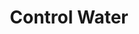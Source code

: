 ---
title: "Control Water"
index:
  - control-water
permalink: /spells/control-water/
tags:
  - Spell
  - 4th Level
  - Transmutation
  - Damage
  - Bludgeoning
available_for:
  - Cleric
  - Druid
  - Wizard
level: "4th Level"
school: "Transmutation"
range: "300 ft"
area: "100 ft"
shape: "Cube"
comp:
  - V
  - S
  - M
material: "a drop of water and a pinch of dust."
duration: "10 Minutes"
concentration: true
attack: "STR Save"
effect: "Bludgeoning"
description: |
  Until the spell ends, you control any freestanding water inside an area you choose that is a cube up to 100 feet on a side. You can choose from any of the following effects when you cast this spell. As an action on your turn, you can repeat the same effect or choose a different one.

  ***Flood.*** You cause the water level of all standing water in the area to rise by as much as 20 feet. If the area includes a shore, the flooding water spills over onto dry land.

  If you choose an area in a large body of water, you instead create a 20-foot tall wave that travels from one side of the area to the other and then crashes down. Any Huge or smaller vehicles in the wave's path are carried with it to the other side. Any Huge or smaller vehicles struck by the wave have a 25 percent chance of capsizing.

  The water level remains elevated until the spell ends or you choose a different effect. If this effect produced a wave, the wave repeats on the start of your next turn while the flood effect lasts.

  ***Part Water.*** You cause water in the area to move apart and create a trench. The trench extends across the spell's area, and the separated water forms a wall to either side. The trench remains until the spell ends or you choose a different effect. The water then slowly fills in the trench over the course of the next round until the normal water level is restored.

  ***Redirect Flow.*** You cause flowing water in the area to move in a direction you choose, even if the water has to flow over obstacles, up walls, or in other unlikely directions. The water in the area moves as you direct it, but once it moves beyond the spell's area, it resumes its flow based on the terrain conditions. The water continues to move in the direction you chose until the spell ends or you choose a different effect.

  ***Whirlpool.*** This effect requires a body of water at least 50 feet square and 25 feet deep. You cause a whirlpool to form in the center of the area. The whirlpool forms a vortex that is 5 feet wide at the base, up to 50 feet wide at the top, and 25 feet tall. Any creature or object in the water and within 25 feet of the vortex is pulled 10 feet toward it. A creature can swim away from the vortex by making a Strength (Athletics) check against your spell save DC.

  When a creature enters the vortex for the first time on a turn or starts its turn there, it must make a strength saving throw. On a failed save, the creature takes 2d8 bludgeoning damage and is caught in the vortex until the spell ends. On a successful save, the creature takes half damage, and isn't caught in the vortex. A creature caught in the vortex can use its action to try to swim away from the vortex as described above, but has disadvantage on the Strength (Athletics) check to do so.

  The first time each turn that an object enters the vortex, the object takes 2d8 bludgeoning damage; this damage occurs each round it remains in the vortex.
excerpt: "Until the spell ends, you control any freestanding water inside an area you choose that is a cube up to 100 feet on a side."
source: "Basic Rules"
---